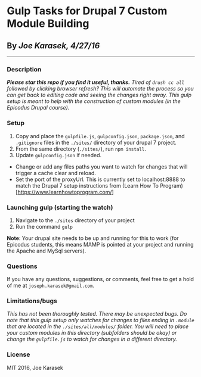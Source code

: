 # Gulp Tasks for Drupal 7 Custom Module Building
## By _**Joe Karasek**, 4/27/16_
---
### Description
_**Please star this repo if you find it useful, thanks.**_
_Tired of `drush cc all` followed by clicking browser refresh? This will automate the process so you can get back to editing code and seeing the changes right away._
_This gulp setup is meant to help with the construction of custom modules (in the Epicodus Drupal course)._

### Setup
1. Copy and place the `gulpfile.js`, `gulpconfig.json`, `package.json`, and `.gitignore` files in the `./sites/` directory of your drupal 7 project.
2. From the same directory (`./sites/`), run `npm install`.
3. Update `gulpconfig.json` if needed.
  - Change or add any files paths you want to watch for changes that will trigger a cache clear and reload.
  - Set the port of the proxyUrl. This is currently set to localhost:8888 to match the Drupal 7 setup instructions from (Learn How To Program)[https://www.learnhowtoprogram.com/]

### Launching gulp (starting the watch)
1. Navigate to the `./sites` directory of your project
2. Run the command `gulp`

**Note**: Your drupal site needs to be up and running for this to work (for Epicodus students, this means MAMP is pointed at your project and running the Apache and MySql servers).

### Questions
If you have any questions, suggestions, or comments, feel free to get a hold of me at `joseph.karasek@gmail.com`.

### Limitations/bugs
_This has not been thoroughly tested. There may be unexpected bugs. Do note that this gulp setup only watches for changes to files ending in `.module` that are located in the `./sites/all/modules/` folder. You will need to place your custom modules in this directory (subfolders should be okay) or change the `gulpfile.js` to watch for changes in a different directory._

### License
MIT 2016, Joe Karasek
